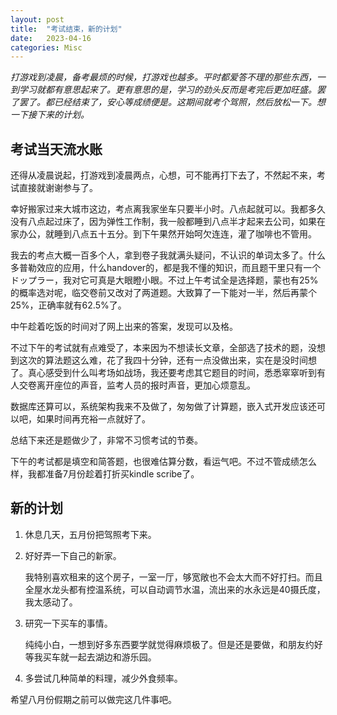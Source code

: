 ```yaml
---
layout: post
title:  "考试结束，新的计划"
date:   2023-04-16
categories: Misc
---
```


_打游戏到凌晨，备考最烦的时候，打游戏也越多。平时都爱答不理的那些东西，一到学习就都有意思起来了。更有意思的是，学习的劲头反而是考完后更加旺盛。罢了罢了。都已经结束了，安心等成绩便是。这期间就考个驾照，然后放松一下。想一下接下来的计划。_
## 考试当天流水账
还得从凌晨说起，打游戏到凌晨两点，心想，可不能再打下去了，不然起不来，考试直接就谢谢参与了。

幸好搬家过来大城市这边，考点离我家坐车只要半小时。八点起就可以。我都多久没有八点起过床了，因为弹性工作制，我一般都睡到八点半才起来去公司，如果在家办公，就睡到八点五十五分。到下午果然开始呵欠连连，灌了咖啡也不管用。

我去的考点大概一百多个人，拿到卷子我就满头疑问，不认识的单词太多了。什么多普勒效应的应用，什么handover的，都是我不懂的知识，而且题干里只有一个ドップラー，我对它可真是大眼瞪小眼。不过上午考试全是选择题，蒙也有25%的概率选对呢，临交卷前又改对了两道题。大致算了一下能对一半，然后再蒙个25%，正确率就有62.5%了。

中午趁着吃饭的时间对了网上出来的答案，发现可以及格。

不过下午的考试就有点难受了，本来因为不想读长文章，全部选了技术的题，没想到这次的算法题这么难，花了我四十分钟，还有一点没做出来，实在是没时间想了。真心感受到什么叫考场如战场，我还要考虑其它题目的时间，悉悉窣窣听到有人交卷离开座位的声音，监考人员的报时声音，更加心烦意乱。

数据库还算可以，系统架构我来不及做了，匆匆做了计算题，嵌入式开发应该还可以吧，如果时间再充裕一点就好了。

总结下来还是题做少了，非常不习惯考试的节奏。

下午的考试都是填空和简答题，也很难估算分数，看运气吧。不过不管成绩怎么样，我都准备7月份趁着打折买kindle scribe了。

## 新的计划
1. 休息几天，五月份把驾照考下来。

2. 好好弄一下自己的新家。
   
   我特别喜欢租来的这个房子，一室一厅，够宽敞也不会太大而不好打扫。而且全屋水龙头都有控温系统，可以自动调节水温，流出来的水永远是40摄氏度，我太感动了。
   
3. 研究一下买车的事情。

   纯纯小白，一想到好多东西要学就觉得麻烦极了。但是还是要做，和朋友约好等我买车就一起去湖边和游乐园。

4. 多尝试几种简单的料理，减少外食频率。

希望八月份假期之前可以做完这几件事吧。